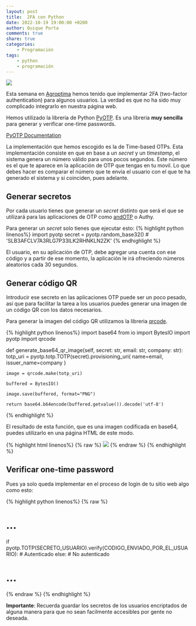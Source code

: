 ```yaml
---
layout: post
title:  2FA con Python
date: 2022-10-19 19:00:00 +0200
author: Quique Porta
comments: true
share: true
categories:
    - Programación
tags:
    - python
    - programación
---
```


![](https://upload.wikimedia.org/wikipedia/commons/thumb/8/81/Electronic_Frontier_Foundation_video_conferencing_background_01.png/512px-Electronic_Frontier_Foundation_video_conferencing_background_01.png)

Esta semana en [Agroptima](https://www.agroptima.com) hemos tenido que implementar 2FA (two-factor authentication) para algunos usuarios. La verdad es que no ha sido muy complicado integrarlo en nuestra página web.

Hemos utilizado la libreria de Python [PyOTP](https://github.com/pyauth/pyotp).
Es una libreria **muy sencilla** para generar y verificar one-time passwords.

[PyOTP Documentation](https://pyauth.github.io/pyotp/)

La implementación que hemos escogido es la de Time-based OTPs. Esta implementación consiste en que en base a un *secret* y un *timestamp*, el sistema genera un número válido para unos pocos segundos.
Este número es el que te aparece en la aplicación de OTP que tengas en tu movil.
Lo que debes hacer es comparar el número que te envia el usuario con el que te ha generado el sistema y si coinciden, pues adelante.

## Generar secretos

Por cada usuario tienes que generar un *secret* distinto que será el que se utilizará para las aplicaciones de OTP como [andOTP](https://github.com/andOTP/andOTP) o Authy.

Para generar un *secret* solo tienes que ejecutar esto:
{% highlight python linenos%}
import pyotp
secret = pyotp.random_base32()  # 'SLB3AFCLV7A3RLG7P33ILK2RHNKLN2ZK'
{% endhighlight %}


El usuario, en su aplicación de OTP, debe agregar una cuenta con ese código y a partir de ese momento, la aplicación le irá ofreciendo números aleatorios cada 30 segundos.

## Generar código QR

Introducir ese secreto en las aplicaciones OTP puede ser un poco pesado, así que para facilitar la tarea a los usuarios puedes generar una imagen de un código QR con los datos necesarios.

Para generar la imagen del código QR utilizamos la libreria [qrcode](https://github.com/lincolnloop/python-qrcode).

{% highlight python linenos%}
import base64
from io import BytesIO
import pyotp
import qrcode

def generate_base64_qr_image(self, secret: str, email: str, company: str):
    totp_uri = pyotp.totp.TOTP(secret).provisioning_uri(
        name=email, issuer_name=company
    )

    image = qrcode.make(totp_uri)

    buffered = BytesIO()

    image.save(buffered, format="PNG")

    return base64.b64encode(buffered.getvalue()).decode('utf-8')
{% endhighlight %}

El resultado de esta función, que es una imagen codificada en base64, puedes utilizarlo en una página HTML de este modo.

{% highlight html linenos%}
{% raw %}
<img src="data:image/jpg;base64,{{ base64_qr_image }}">
{% endraw %}
{% endhighlight %}

## Verificar one-time password

Pues ya solo queda implementar en el proceso de login de tu sitio web algo como esto:

{% highlight python linenos%}
{% raw %}
# ...
if pyotp.TOTP(SECRETO_USUARIO).verify(CODIGO_ENVIADO_POR_EL_USUARIO):
    # Autenticado
else:
    # No autenticado
# ...
{% endraw %}
{% endhighlight %}

**Importante**: Recuerda guardar los secretos de los usuarios encriptados de alguna manera para que no sean facilmente accesibles por gente no deseada.

[^1]: <http://en.wikipedia.org/wiki/Syntax_highlighting>
